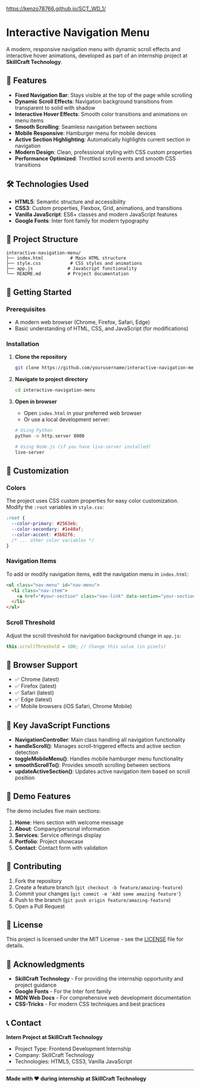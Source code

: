 https://kenzo78766.github.io/SCT_WD_1/


# Interactive Navigation Menu

A modern, responsive navigation menu with dynamic scroll effects and interactive hover animations, developed as part of an internship project at **SkillCraft Technology**.

## 🚀 Features

- **Fixed Navigation Bar**: Stays visible at the top of the page while scrolling
- **Dynamic Scroll Effects**: Navigation background transitions from transparent to solid with shadow
- **Interactive Hover Effects**: Smooth color transitions and animations on menu items
- **Smooth Scrolling**: Seamless navigation between sections
- **Mobile Responsive**: Hamburger menu for mobile devices
- **Active Section Highlighting**: Automatically highlights current section in navigation
- **Modern Design**: Clean, professional styling with CSS custom properties
- **Performance Optimized**: Throttled scroll events and smooth CSS transitions

## 🛠️ Technologies Used

- **HTML5**: Semantic structure and accessibility
- **CSS3**: Custom properties, Flexbox, Grid, animations, and transitions
- **Vanilla JavaScript**: ES6+ classes and modern JavaScript features
- **Google Fonts**: Inter font family for modern typography

## 📁 Project Structure

```
interactive-navigation-menu/
├── index.html          # Main HTML structure
├── style.css           # CSS styles and animations
├── app.js             # JavaScript functionality
└── README.md          # Project documentation
```

## 🎯 Getting Started

### Prerequisites

- A modern web browser (Chrome, Firefox, Safari, Edge)
- Basic understanding of HTML, CSS, and JavaScript (for modifications)

### Installation

1. **Clone the repository**
   ```bash
   git clone https://github.com/yourusername/interactive-navigation-menu.git
   ```

2. **Navigate to project directory**
   ```bash
   cd interactive-navigation-menu
   ```

3. **Open in browser**
   - Open `index.html` in your preferred web browser
   - Or use a local development server:
   ```bash
   # Using Python
   python -m http.server 8000
   
   # Using Node.js (if you have live-server installed)
   live-server
   ```

## 🎨 Customization

### Colors
The project uses CSS custom properties for easy color customization. Modify the `:root` variables in `style.css`:

```css
:root {
  --color-primary: #2563eb;
  --color-secondary: #1e40af;
  --color-accent: #3b82f6;
  /* ... other color variables */
}
```

### Navigation Items
To add or modify navigation items, edit the navigation menu in `index.html`:

```html
<ul class="nav-menu" id="nav-menu">
  <li class="nav-item">
    <a href="#your-section" class="nav-link" data-section="your-section">Your Item</a>
  </li>
</ul>
```

### Scroll Threshold
Adjust the scroll threshold for navigation background change in `app.js`:

```javascript
this.scrollThreshold = 100; // Change this value (in pixels)
```

## 📱 Browser Support

- ✅ Chrome (latest)
- ✅ Firefox (latest)
- ✅ Safari (latest)
- ✅ Edge (latest)
- ✅ Mobile browsers (iOS Safari, Chrome Mobile)

## 🔧 Key JavaScript Functions

- **NavigationController**: Main class handling all navigation functionality
- **handleScroll()**: Manages scroll-triggered effects and active section detection
- **toggleMobileMenu()**: Handles mobile hamburger menu functionality
- **smoothScrollTo()**: Provides smooth scrolling between sections
- **updateActiveSection()**: Updates active navigation item based on scroll position

## 🎪 Demo Features

The demo includes five main sections:

1. **Home**: Hero section with welcome message
2. **About**: Company/personal information
3. **Services**: Service offerings display
4. **Portfolio**: Project showcase
5. **Contact**: Contact form with validation

## 🤝 Contributing

1. Fork the repository
2. Create a feature branch (`git checkout -b feature/amazing-feature`)
3. Commit your changes (`git commit -m 'Add some amazing feature'`)
4. Push to the branch (`git push origin feature/amazing-feature`)
5. Open a Pull Request

## 📄 License

This project is licensed under the MIT License - see the [LICENSE](LICENSE) file for details.

## 🙏 Acknowledgments

- **SkillCraft Technology** - For providing the internship opportunity and project guidance
- **Google Fonts** - For the Inter font family
- **MDN Web Docs** - For comprehensive web development documentation
- **CSS-Tricks** - For modern CSS techniques and best practices

## 📞 Contact

**Intern Project at SkillCraft Technology**

- Project Type: Frontend Development Internship
- Company: SkillCraft Technology
- Technologies: HTML5, CSS3, Vanilla JavaScript

---

**Made with ❤️ during internship at SkillCraft Technology**
